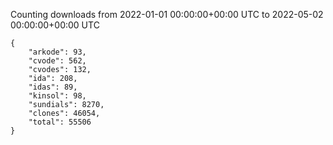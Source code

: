 
Counting downloads from 2022-01-01 00:00:00+00:00 UTC to 2022-05-02 00:00:00+00:00 UTC

```
{
    "arkode": 93,
    "cvode": 562,
    "cvodes": 132,
    "ida": 208,
    "idas": 89,
    "kinsol": 98,
    "sundials": 8270,
    "clones": 46054,
    "total": 55506
}
```
